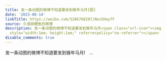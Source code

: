 ```yaml
---
title: 发一条动图的微博不知道要发到猴年马月[困]
date: '2023-08-14'
linkTitle: https://weibo.com/5286768287/NezSHayfF
source: 久保田鲤鱼的微博
description: 发一条动图的微博不知道要发到猴年马月<span class="url-icon"><img alt="[困]" src="https://h5.sinaimg.cn/m/emoticon/icon/default/d_kun-0f87c3e1f8.png"
  style="width:1em; height:1em;" referrerpolicy="no-referrer"></span>  ...
disable_comments: true
---
```

发一条动图的微博不知道要发到猴年马月<span class="url-icon"><img alt="[困]" src="https://h5.sinaimg.cn/m/emoticon/icon/default/d_kun-0f87c3e1f8.png" style="width:1em; height:1em;" referrerpolicy="no-referrer"></span>  ...